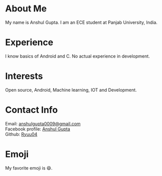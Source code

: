 # About Me
My name is Anshul Gupta. I am an ECE student at Panjab University, India.
# Experience
I know basics of Android and C. No actual experience in development.
# Interests
Open source, Android, Machine learning, IOT and Development.
# Contact Info
Email: [anshulgupta0009@gmail.com](mailto:anshulgupta0009@gmail.com)  
Facebook profile: [Anshul Gupta](https://www.facebook.com/anshulgupta0009)  
Github: [Ryuu04](https://github.com/Ryuu04)
# Emoji
My favorite emoji is :smile:.